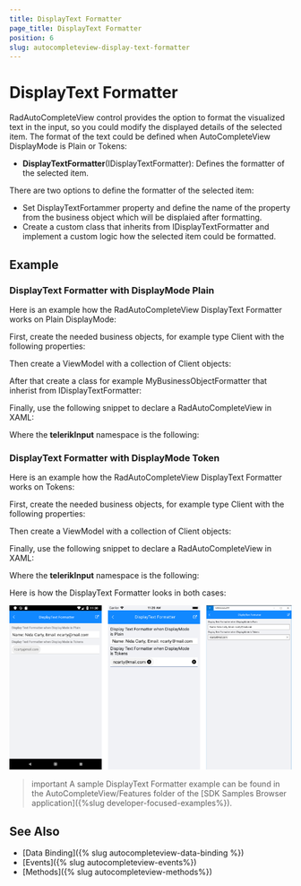 ```yaml
---
title: DisplayText Formatter
page_title: DisplayText Formatter
position: 6
slug: autocompleteview-display-text-formatter
---
```


# DisplayText Formatter

RadAutoCompleteView control provides the option to format the visualized text in the input, so you could modify the displayed details of the selected item. The format of the text could be defined when AutoCompleteView DisplayMode is Plain or Tokens:

* **DisplayTextFormatter**(IDisplayTextFormatter): Defines the formatter of the selected item.

There are two options to define the formatter of the selected item:

* Set DisplayTextFortammer property and define the name of the property from the business object which will be displaied after formatting.
* Create a custom class that inherits from IDisplayTextFormatter and implement a custom logic how the selected item could be formatted.

## Example

### DisplayText Formatter with DisplayMode Plain

Here is an example how the RadAutoCompleteView DisplayText Formatter works on Plain DisplayMode:

First, create the needed business objects, for example type Client with the following properties:

<snippet id='autocompleteview-features-businessobject'/>

Then create a ViewModel with a collection of Client objects:

<snippet id='autocompleteview-features-viewmodel'/>

After that create a class for example MyBusinessObjectFormatter that inherist from IDisplayTextFormatter:

<snippet id='autocompleteview-features-text-formatter-plain-class'/>

Finally, use the following snippet to declare a RadAutoCompleteView in XAML:

<snippet id='autocompleteview-features-textformatter-plain'/>

Where the **telerikInput** namespace is the following:

<snippet id='xmlns-telerikinput'/>

### DisplayText Formatter with DisplayMode Token

Here is an example how the RadAutoCompleteView DisplayText Formatter works on Tokens:

First, create the needed business objects, for example type Client with the following properties:

<snippet id='autocompleteview-features-businessobject'/>

Then create a ViewModel with a collection of Client objects:

<snippet id='autocompleteview-features-viewmodel'/>

Finally, use the following snippet to declare a RadAutoCompleteView in XAML:

<snippet id='autocompleteview-features-textformatter-tokens'/>

Where the **telerikInput** namespace is the following:

<snippet id='xmlns-telerikinput'/>

Here is how the DisplayText Formatter looks in both cases:

![AutoCompleteView DisplayText Formatter](images/autocompleteview-features-display-text-formatter.png "AutoCompleteView DisplayText Formatter")

>important A sample DisplayText Formatter example can be found in the AutoCompleteView/Features folder of the [SDK Samples Browser application]({%slug developer-focused-examples%}).

## See Also

- [Data Binding]({% slug autocompleteview-data-binding %})
- [Events]({% slug autocompleteview-events%})
- [Methods]({% slug autocompleteview-methods%})
